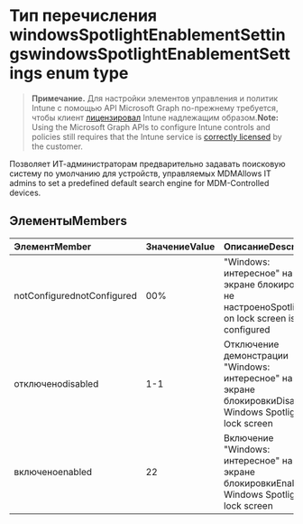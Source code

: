 # <a name="windowsspotlightenablementsettings-enum-type"></a><span data-ttu-id="0e689-101">Тип перечисления windowsSpotlightEnablementSettings</span><span class="sxs-lookup"><span data-stu-id="0e689-101">windowsSpotlightEnablementSettings enum type</span></span>

> <span data-ttu-id="0e689-102">**Примечание.** Для настройки элементов управления и политик Intune с помощью API Microsoft Graph по-прежнему требуется, чтобы клиент [лицензировал](https://go.microsoft.com/fwlink/?linkid=839381) Intune надлежащим образом.</span><span class="sxs-lookup"><span data-stu-id="0e689-102">**Note:** Using the Microsoft Graph APIs to configure Intune controls and policies still requires that the Intune service is [correctly licensed](https://go.microsoft.com/fwlink/?linkid=839381) by the customer.</span></span>

<span data-ttu-id="0e689-103">Позволяет ИТ-администраторам предварительно задавать поисковую систему по умолчанию для устройств, управляемых MDM</span><span class="sxs-lookup"><span data-stu-id="0e689-103">Allows IT admins to set a predefined default search engine for MDM-Controlled devices.</span></span>
## <a name="members"></a><span data-ttu-id="0e689-104">Элементы</span><span class="sxs-lookup"><span data-stu-id="0e689-104">Members</span></span>
|<span data-ttu-id="0e689-105">Элемент</span><span class="sxs-lookup"><span data-stu-id="0e689-105">Member</span></span>|<span data-ttu-id="0e689-106">Значение</span><span class="sxs-lookup"><span data-stu-id="0e689-106">Value</span></span>|<span data-ttu-id="0e689-107">Описание</span><span class="sxs-lookup"><span data-stu-id="0e689-107">Description</span></span>|
|:---|:---|:---|
|<span data-ttu-id="0e689-108">notConfigured</span><span class="sxs-lookup"><span data-stu-id="0e689-108">notConfigured</span></span>|<span data-ttu-id="0e689-109">0</span><span class="sxs-lookup"><span data-stu-id="0e689-109">0%</span></span>|<span data-ttu-id="0e689-110">"Windows: интересное" на экране блокировки не настроено</span><span class="sxs-lookup"><span data-stu-id="0e689-110">Spotlight on lock screen is not configured</span></span>|
|<span data-ttu-id="0e689-111">отключено</span><span class="sxs-lookup"><span data-stu-id="0e689-111">disabled</span></span>|<span data-ttu-id="0e689-112">1</span><span class="sxs-lookup"><span data-stu-id="0e689-112">-1</span></span>|<span data-ttu-id="0e689-113">Отключение демонстрации "Windows: интересное" на экране блокировки</span><span class="sxs-lookup"><span data-stu-id="0e689-113">Disable Windows Spotlight on lock screen</span></span>|
|<span data-ttu-id="0e689-114">включено</span><span class="sxs-lookup"><span data-stu-id="0e689-114">enabled</span></span>|<span data-ttu-id="0e689-115">2</span><span class="sxs-lookup"><span data-stu-id="0e689-115">2</span></span>|<span data-ttu-id="0e689-116">Включение "Windows: интересное" на экране блокировки</span><span class="sxs-lookup"><span data-stu-id="0e689-116">Enable Windows Spotlight on lock screen</span></span>|








